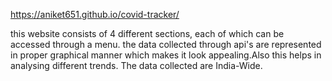 https://aniket651.github.io/covid-tracker/

this website consists of 4 different sections, each of which can be accessed through a menu.
the data collected through api's are represented in proper graphical manner which makes it look appealing.Also this helps in analysing different trends.
The data collected are India-Wide.

